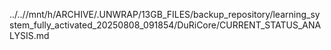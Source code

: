 ../..//mnt/h/ARCHIVE/.UNWRAP/13GB_FILES/backup_repository/learning_system_fully_activated_20250808_091854/DuRiCore/CURRENT_STATUS_ANALYSIS.md
